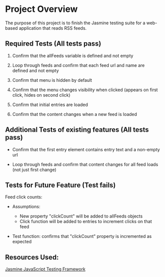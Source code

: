# Project Overview

The purpose of this project is to finish the Jasmine testing suite for a web-based application that reads RSS feeds.

## Required Tests (All tests pass)

1. Confirm that the allFeeds variable is defined and not empty

2. Loop through feeds and confirm that each feed url and name are defined and not empty

3. Confirm that menu is hidden by default

4. Confirm that the menu changes visibility when clicked (appears on first click, hides on second click)

5. Confirm that initial entries are loaded

6. Confirm that the content changes when a new feed is loaded

## Additional Tests of existing features (All tests pass)
* Confirm that the first entry element contains entry text and a non-empty url

* Loop through feeds and confirm that content changes for all feed loads (not just first change)

## Tests for Future Feature (Test fails)

Feed click counts:
* Assumptions:
  * New property "clickCount" will be added to allFeeds objects
  * Click function will be added to entries to increment clicks on that feed

* Test function: confirms that "clickCount" property is incremented as expected


## Resources Used:
[Jasmine JavaScript Testing Framework](http://jasmine.github.io/)